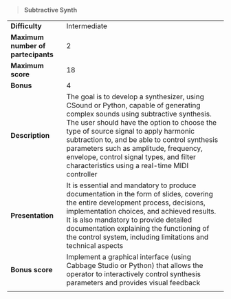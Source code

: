> **Subtractive Synth**  

|||
| :--------- | :--------- |
| **Difficulty** | Intermediate |
| **Maximum number of partecipants**| 2 |
| **Maximum score**| 18 |
| **Bonus** | 4 |
| **Description** | The goal is to develop a synthesizer, using CSound or Python, capable of generating complex sounds using subtractive synthesis. The user should have the option to choose the type of source signal to apply harmonic subtraction to, and be able to control synthesis parameters such as amplitude, frequency, envelope, control signal types, and filter characteristics using a real-time MIDI controller |
| **Presentation** | It is essential and mandatory to produce documentation in the form of slides, covering the entire development process, decisions, implementation choices, and achieved results. It is also mandatory to provide detailed documentation explaining the functioning of the control system, including limitations and technical aspects |
| **Bonus score** | Implement a graphical interface (using Cabbage Studio or Python) that allows the operator to interactively control synthesis parameters and provides visual feedback |
|||
